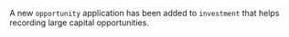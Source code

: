 A new `opportunity` application has been added to `investment` that helps recording large capital opportunities.